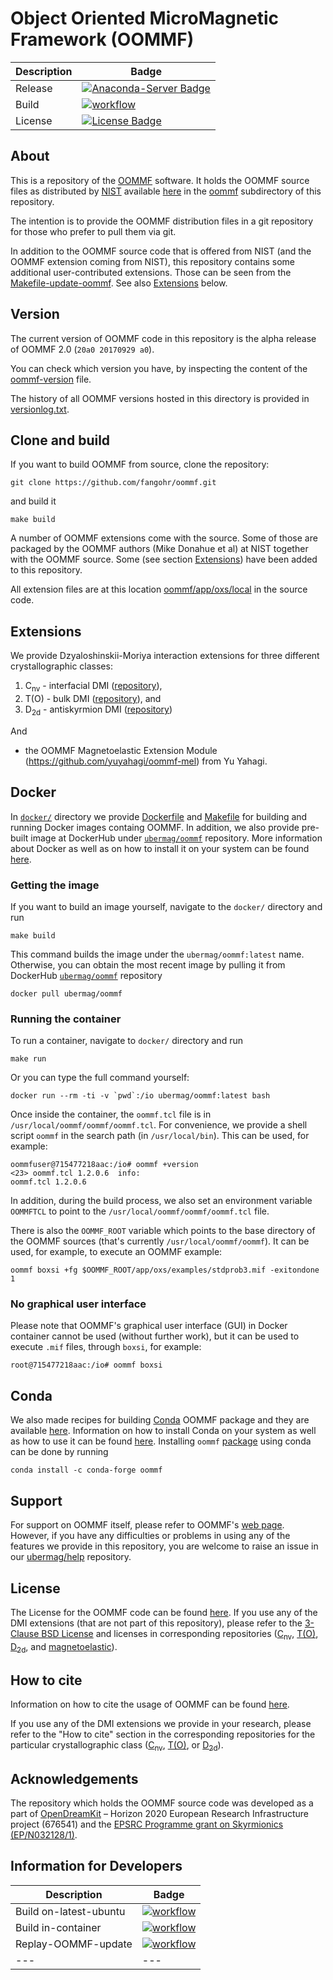 # Object Oriented MicroMagnetic Framework (OOMMF)

| Description | Badge |
| --- | --- |
| Release | [![Anaconda-Server Badge](https://anaconda.org/conda-forge/oommf/badges/version.svg)](https://anaconda.org/conda-forge/oommf) |
| Build | [![workflow](https://github.com/fangohr/oommf/workflows/on-ubuntu-latest/badge.svg)](https://github.com/fangohr/oommf/actions?query=branch%3Amaster+)
| License | [![License Badge](https://img.shields.io/badge/License-OOMMF-blue.svg)](oommf/LICENSE) |



## About

This is a repository of the [OOMMF](https://math.nist.gov/oommf/oommf.html) software. It holds the OOMMF source files as distributed by [NIST](https://www.nist.gov/) available [here](https://math.nist.gov/oommf/software-20.html) in the [oommf](oommf) subdirectory of this repository.

The intention is to provide the OOMMF distribution files in a git repository for those who prefer to pull them via git.

In addition to the OOMMF source code that is offered from NIST (and the OOMMF
extension coming from NIST), this repository contains some additional
user-contributed extensions. Those can be seen from the [Makefile-update-oommf](Makefile-update-oommf). See also [Extensions](#Extensions) below.

## Version

The current version of OOMMF code in this repository is the alpha release of OOMMF 2.0 (`20a0 20170929 a0`). 

You can check which version you have, by inspecting the content of the [oommf-version](oommf-version) file. 

The history of all OOMMF versions hosted in this directory is provided in [versionlog.txt](versionlog.txt).



## Clone and build

If you want to build OOMMF from source, clone the repository:

    git clone https://github.com/fangohr/oommf.git

and build it

    make build


A number of OOMMF extensions come with the source. Some of those are packaged by the OOMMF authors (Mike Donahue et al) at NIST together with the OOMMF source. Some (see section [Extensions](#Extensions)) have been added to this repository. 

All extension files are at this location [oommf/app/oxs/local](https://github.com/fangohr/oommf/tree/master/oommf/app/oxs/local) in the source code.

## Extensions

We provide Dzyaloshinskii-Moriya interaction extensions for three different crystallographic classes:

1. C<sub>nv</sub> - interfacial DMI ([repository](https://github.com/joommf/oommf-extension-dmi-cnv)),
2. T(O) - bulk DMI ([repository](https://github.com/joommf/oommf-extension-dmi-t)), and
3. D<sub>2d</sub> - antiskyrmion DMI ([repository](https://github.com/joommf/oommf-extension-dmi-d2d))

And 

- the OOMMF Magnetoelastic Extension Module (https://github.com/yuyahagi/oommf-mel) from Yu Yahagi.


## Docker

In [`docker/`](docker/) directory we provide [Dockerfile](docker/Dockerfile) and [Makefile](docker/Makefile) for building and running Docker images containg OOMMF. In addition, we also provide pre-built image at DockerHub under [`ubermag/oommf`](https://hub.docker.com/r/ubermag/oommf/) repository. More information about Docker as well as on how to install it on your system can be found [here](https://www.docker.com/).

### Getting the image

If you want to build an image yourself, navigate to the `docker/` directory and run

    make build

This command builds the image under the `ubermag/oommf:latest` name. Otherwise, you can obtain the most recent image by pulling it from DockerHub [`ubermag/oommf`](https://hub.docker.com/r/joommf/oommf/) repository

    docker pull ubermag/oommf

### Running the container

To run a container, navigate to `docker/` directory and run

    make run
    
Or you can type the full command yourself:

	docker run --rm -ti -v `pwd`:/io ubermag/oommf:latest bash

Once inside the container, the `oommf.tcl` file is in `/usr/local/oommf/oommf/oommf.tcl`. For convenience, we provide a shell script `oommf` in the search path (in `/usr/local/bin`). This can be used, for example:

    oommfuser@715477218aac:/io# oommf +version
    <23> oommf.tcl 1.2.0.6  info:
    oommf.tcl 1.2.0.6

In addition, during the build process, we also set an environment variable `OOMMFTCL` to point to the `/usr/local/oommf/oommf/oommf.tcl` file. 

There is also the `OOMMF_ROOT` variable which points to the base directory
of the OOMMF sources (that's currently `/usr/local/oommf/oommf`). It can be used, for example, to execute an OOMMF example:

    oommf boxsi +fg $OOMMF_ROOT/app/oxs/examples/stdprob3.mif -exitondone 1

### No graphical user interface

Please note that OOMMF's graphical user interface (GUI) in Docker container cannot be used (without further work), but it can be used to execute `.mif` files, through `boxsi`, for example:

    root@715477218aac:/io# oommf boxsi
    
## Conda

We also made recipes for building [Conda](https://www.anaconda.com/) OOMMF package and they are available [here](https://github.com/conda-forge/oommf-feedstock). Information on how to install Conda on your system as well as how to use it can be found [here](https://conda.io/docs/). Installing `oommf` [package](https://anaconda.org/conda-forge/oommf) using conda can be done by running

    conda install -c conda-forge oommf

## Support

For support on OOMMF itself, please refer to OOMMF's [web page](https://math.nist.gov/oommf/oommf.html). However, if you have any difficulties or problems in using any of the features we provide in this repository, you are welcome to raise an issue in our [ubermag/help](https://github.com/ubermag/help) repository.

## License

The License for the OOMMF code can be found [here](oommf/LICENSE). If you use any of the DMI extensions (that are not part of this repository), please refer to the [3-Clause BSD License](https://opensource.org/licenses/BSD-3-Clause) and licenses in corresponding repositories ([C<sub>nv</sub>](https://github.com/joommf/oommf-extension-dmi-cnv), [T(O)](https://github.com/joommf/oommf-extension-dmi-t),  [D<sub>2d</sub>](https://github.com/joommf/oommf-extension-dmi-d2d), and 
[magnetoelastic](https://github.com/yuyahagi/oommf-mel)).

## How to cite

Information on how to cite the usage of OOMMF can be found [here](https://math.nist.gov/oommf/oommf_cites.html).

If you use any of the DMI extensions we provide in your research, please refer to the "How to cite" section in the corresponding repositories for the particular crystallographic class ([C<sub>nv</sub>](https://github.com/joommf/oommf-extension-dmi-cnv), [T(O)](https://github.com/joommf/oommf-extension-dmi-t), or [D<sub>2d</sub>](https://github.com/joommf/oommf-extension-dmi-d2d)).

## Acknowledgements

The repository which holds the OOMMF source code was developed as a part of [OpenDreamKit](http://opendreamkit.org/) – Horizon 2020 European Research Infrastructure project (676541) and the [EPSRC Programme grant on Skyrmionics (EP/N032128/1)](https://www.skyrmions.ac.uk/).




## Information for Developers

| Description            | Badge                  | 
| ---                    | ---                    |
| Build on-latest-ubuntu | [![workflow](https://github.com/fangohr/oommf/workflows/on-ubuntu-latest/badge.svg)](https://github.com/fangohr/oommf/actions?query=branch%3Amaster+) |
| Build in-container | [![workflow](https://github.com/fangohr/oommf/workflows/in-docker/badge.svg)](https://github.com/fangohr/oommf/actions?query=branch%3Amaster+)        |      
| Replay-OOMMF-update | [![workflow](https://github.com/fangohr/oommf/workflows/in-docker-repeat-oommf-update/badge.svg)](https://github.com/fangohr/oommf/actions?query=branch%3Amaster+)                          |
| ---                    | ---                    |
